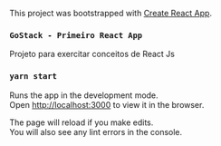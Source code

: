 This project was bootstrapped with [Create React App](https://github.com/facebook/create-react-app).

### `GoStack - Primeiro React App`

Projeto para exercitar conceitos de React Js

### `yarn start`

Runs the app in the development mode.<br />
Open [http://localhost:3000](http://localhost:3000) to view it in the browser.

The page will reload if you make edits.<br />
You will also see any lint errors in the console.